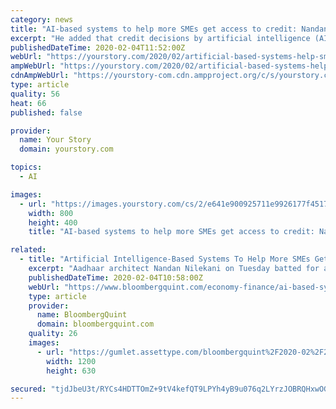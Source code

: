 ```yaml
---
category: news
title: "AI-based systems to help more SMEs get access to credit: Nandan Nilekani"
excerpt: "He added that credit decisions by artificial intelligence (AI)-driven systems will be based on business flows rather than being asset-based. \"It is good for newcomers because they may not have assets,\" he said. A recent Reserve Bank of India report had said non-bank lenders witnessed stress in their asset quality in the first half of the ..."
publishedDateTime: 2020-02-04T11:52:00Z
webUrl: "https://yourstory.com/2020/02/artificial-based-systems-help-smes-access-credit-system"
ampWebUrl: "https://yourstory.com/2020/02/artificial-based-systems-help-smes-access-credit-system/amp"
cdnAmpWebUrl: "https://yourstory-com.cdn.ampproject.org/c/s/yourstory.com/2020/02/artificial-based-systems-help-smes-access-credit-system/amp"
type: article
quality: 56
heat: 66
published: false

provider:
  name: Your Story
  domain: yourstory.com

topics:
  - AI

images:
  - url: "https://images.yourstory.com/cs/2/e641e900925711e9926177f451727da9/shutterstock1131418724-1580810234764.png?fm=png&auto=format"
    width: 800
    height: 400
    title: "AI-based systems to help more SMEs get access to credit: Nandan Nilekani"

related:
  - title: "Artificial Intelligence-Based Systems To Help More SMEs Get Access To Credit: Nandan Nilekani"
    excerpt: "Aadhaar architect Nandan Nilekani on Tuesday batted for artificial intelligence-based credit disbursal systems stating it would make access to funds easier, especially for small and medium enterprises. \"We shouldn't get distracted by the current challenges. Obviously we have an issue with bank non-performing assets, non-banking financial ..."
    publishedDateTime: 2020-02-04T10:58:00Z
    webUrl: "https://www.bloombergquint.com/economy-finance/ai-based-systems-to-help-more-smes-get-access-to-credit-nilekani"
    type: article
    provider:
      name: BloombergQuint
      domain: bloombergquint.com
    quality: 26
    images:
      - url: "https://gumlet.assettype.com/bloombergquint%2F2020-02%2F27d6b944-bd61-4f73-bafc-fe518d0a42fa%2F1.jpg?rect=0%2C314%2C3786%2C1988&w=1200&auto=format%2Ccompress&ogImage=true"
        width: 1200
        height: 630

secured: "tjdJbeU3t/RYCs4HDTTOmZ+9tV4kefQT9LPYh4yB9u076q2LYrzJOBRQHxwOGbFVpK4ib8UEyRjRHCk1YDoG8vdPVdDSFZYfBQ1BkglolJZi64/eVYLLN17SMQALXcHzY4StIJvfZ4oSXaS4YUT6Z46/CLC6dejLaUDFY5TzfyoF0ID2asgQbJbP1I+on1pF4CFutumGJnLX7MlNrhsNa2eROkseitH4idTIjKrxIOfnZvLRXEpv07mNYZXkkbi7THrLufbQrs3gnQe5wE12zJbXCbPuewJsyVc3CfoEdUnCcieUF47VqE4ygjwFlqYr;4uYqdhDE95s0JZ+LyiZPag=="
---
```


